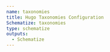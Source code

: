 ```yaml
---
name: taxonomies
title: Hugo Taxonomies Configuration
Schematize: taxonomies
type: schematize
outputs:
  - Schematize
---
```

